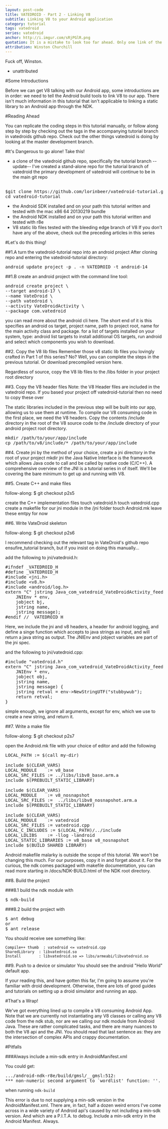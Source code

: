 ```yaml
---
layout: post-code
title: VATEDROID - Part 2 - Linking V8
subtitle: Linking V8 to your Android application
category: tutorial
tags: vatedroid
series: vatedroid
anchor: http://i.imgur.com/sRjPGlR.png
quotation: It is a mistake to look too far ahead. Only one link of the chain of destiny can be handled at a time.
attribution: Winston Churchill
---
```


Fuck off, Winston.
- unattributed

#Some Introductions

Before we can get V8 talking with our Android app, some introductions are in order: we need to tell the Android build tools to link V8 to our app. There isn't much information in this tutorial that isn't applicable to linking a static library to an Android app through the NDK.

#Reading Ahead

You can replicate the coding steps in this tutorial manually, or follow along step by step by checking out the tags in the accompanying tutorial branch in vatedroids github repo.
Check out the other things vatedroid is doing by looking at the master development branch.

#It's Dangerous to go alone! Take this!

* a clone of the vatedroid github repo, specifically the tutorial branch
--update--
I've created a stand-alone repo for the tutorial branch of vatedroid
the primary development of vatedroid will continue to be in the main git repo
<pre class="brush:bash;gutter:false;">  
$git clone https://github.com/lorinbeer/vatedroid-tutorial.git
cd vatedroid-tutorial
</pre>
* the Android SDK installed and on your path
this tutorial written and tested with the mac x86 64 20130219 bundle
* the Android NDK installed and on your path
this tutorial written and tested with r8e
* V8 static lib files
tested with the bleeding edge branch of V8
If you don't have any of the above, check out the preceding articles in this series

#Let's do this thing!

##1.A turn the vatedroid-tutorial repo into an android project
After cloning repo and entering the vatedroid-tutorial directory:
<pre class="brush:bash;gutter:false;">
android update project -p . -n VATEDROID -t android-14
</pre>
##1.B create an android project
with the command line tool:
<pre class="brush:bash;">
android create project \ 
--target android-17 \
--name VateDroid \
--path vatedroid \
--activity VateDroidActivity \
--package com.vatedroid
</pre>
you can read more about the android cli here. The short end of it is this specifies an android os target, project name, path to project root, name for the main activity class and package.
for a list of targets installed on your system, type:
android list targets
to install additional OS targets, run android and select which components you wish to download.

##2. Copy the V8 lib files
Remember those v8 static lib files you lovingly crafted in Part 1 of this series? No?
Well, you can complete the steps in the previous tutorial.
Or download precompiled version here.

Regardless of source, copy the V8 lib files to the /libs folder in your project root directory

##3. Copy the V8 header files
Note: the V8 Header files are included in the vatedroid repo. If you based your project off vatedroid-tutorial then no need to copy these over

The static libraries included in the previous step will be built into our app, allowing us to use them at runtime. To compile our V8 consuming code in the first place, we need the V8 headers.
Copy the contents \/include directory in the root of the V8 source code to the \/include directory of your android project root directory.
<pre class="brush:bash;gutter: false;">
mkdir /path/to/your/app/include 
cp /path/to/v8/include/* /path/to/your/app/include
</pre>

##4. Create jni
by the method of your choice, create a jni directory in the root of your project
mkdir jni
the Java Native Interface is the framework which allows Java code to call and be called by native code (C/C++). A comprehensive overview of the JNI is a tutorial series in of itself. We'll be covering the bare minimum to get up and running with V8.

##5. Create C++ and make files
<div class="follow" onclick="window.open('https://github.com/lorinbeer/vatedroid/tree/p2s5', '_blank')">
  <span>follow-along: $ git checkout p2s5</span>
</div>


create the C++ implementation files
touch vatedroid.h 
touch vatedroid.cpp
create a makefile for our jni module in the /jni folder
touch Android.mk
leave these emtpy for now 

##6. Write VateDroid skeleton 
<div class="follow" onclick="window.open('https://github.com/lorinbeer/vatedroid/tree/p2s6', '_blank')">
  <span>follow-along: $ git checkout p2s6</span>
</div>

I recommend checking out the relevant tag in VateDroid's github repo ensufire_tutorial branch, but if you insist on doing this manually...

add the following to jni/vatedroid.h:

<pre class="brush:cpp;">
#ifndef _VATEDROID_H
#define _VATEDROID_H
#include &#60;jni.h&#62;
#include &#60;v8.h&#62;
#include &#60;android/log.h&#62;
extern "C" jstring Java_com_vatedroid_VateDroidActivity_feedVatedroid(
    JNIEnv * env, 
    jobject bj, 
    jstring name, 
    jstring message);
#endif // _VATEDROID_H
</pre>

Here, we include the jni and v8 headers, a header for android logging, and define a singe function which accepts to java strings as input, and will return a java string as output. The JNIEnv and jobject variables are part of the jni spec.

and the following to jni/vatedroid.cpp:

<pre class="brush:cpp">
#include "vatedroid.h"
extern "C" jstring Java_com_vatedroid_VateDroidActivity_feedVatedroid(
    JNIEnv * env,
    jobject obj,
    jstring name,
    jstring message) {
    jstring retval = env->NewStringUTF("stubbywub");
    return retval;
}
</pre>

simple enough, we ignore all arguments, except for env, which we use to create a new string, and return it.

##7. Write a make file
<div class="follow" onclick="window.open('https://github.com/lorinbeer/vatedroid/tree/p2s7', '_blank')">
  <span>follow-along: $ git checkout p2s7</span>
</div>

open the Android.mk file with your choice of editor and add the following

<pre class="brush:xml">
LOCAL_PATH := $(call my-dir)

include $(CLEAR_VARS)
LOCAL_MODULE    := v8_base
LOCAL_SRC_FILES := ../libs/libv8_base.arm.a
include $(PREBUILT_STATIC_LIBRARY)

include $(CLEAR_VARS)
LOCAL_MODULE    := v8_nosnapshot
LOCAL_SRC_FILES :=  ../libs/libv8_nosnapshot.arm.a
include $(PREBUILT_STATIC_LIBRARY)

include $(CLEAR_VARS)
LOCAL_MODULE    := vatedroid
LOCAL_SRC_FILES := vatedroid.cpp
LOCAL_C_INCLUDES := $(LOCAL_PATH)/../include
LOCAL_LDLIBS    := -llog -landroid
LOCAL_STATIC_LIBRARIES := v8_base v8_nosnapshot
include $(BUILD_SHARED_LIBRARY)
</pre>

Android makefile malarky is outside the scope of this tutorial. We won't be changing this much. For our purposes, copy it in and forget about it. For the curious, the ndk comes packaged with makefile documentation, you can read more starting in /docs/NDK-BUILD.html of the NDK root directory.

##8. Build the project

###8.1 build the ndk module with
<pre class="brush:bash;gutter:false;">
$ ndk-build 
</pre>
###8.2 build the project with
<pre class="brush:bash;gutter:false">
$ ant debug  
or 
$ ant release
</pre>
You should receive see something like:

    Compile++ thumb  : vatedroid <= vatedroid.cpp
    SharedLibrary  : libvatedroid.so
    Install        : libvatedroid.so => libs/armeabi/libvatedroid.so


##9. Push to a device or simulator
You should see the android "Hello World" default app.

If your reading this, and have gotten this far, I'm going to assume you're familiar with droid development. Otherwise, there are lots of good guides and tutorials on setting up a droid simulator and running an app.

#That's a Wrap!

We've got everything lined up to compile a V8 consuming Android App. Note that we are currently not instantiating any V8 classes or calling any V8 code from the ndk stub, nor are we calling our ndk module from Android Java. These are rather complicated tasks, and there are many nuances to both the V8 api and the JNI. You should read that last sentence as: they are the intersection of complex APIs and crappy documentation.

#Pitfalls

###Always include a min-sdk entry in AndroidManifest.xml

You could get:

<pre class="brush:bash;gutter:false;">
.../android-ndk-r8e/build/gmsl/__gmsl:512: 
*** non-numeric second argument to `wordlist' function: ''.  Stop.
</pre>

when running <code>ndk-build</code>

This error is due to not supplying a min-sdk version in the AndroidManifest.xml. 
There are, in fact, half a dozen weird errors I've come across in a wide variety of Android api's caused by not including a min-sdk version. 
And which are a P.I.T.A. to debug. 
Include a min-sdk entry in the Android Manifest. 
Always.

